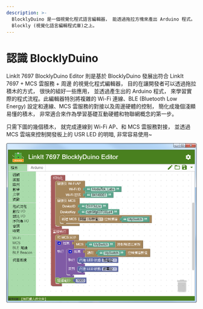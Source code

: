 ```yaml
---
description: >-
  BlocklyDuino 是一個視覺化程式語言編輯器， 能透過拖拉方塊來產出 Arduino 程式。 它是一個開源專案， 基於 Google 提供的
  Blockly (視覺化語言編輯程式庫)之上。
---
```


# 認識 BlocklyDuino

LinkIt 7697 BlocklyDuino Editor 則是基於 BlocklyDuino 發展出符合 LinkIt 7697 + MCS 雲服務 + 周邊 的視覺化程式編輯器， 目的在讓開發者可以透過拖拉積木的方式， 很快的組好一些應用， 並透過產生出的 Arduino 程式， 來學習實際的程式流程。此編輯器特別將複雜的 Wi-Fi 連線、BLE (Bluetooth Low Energy) 設定和連線、MCS 雲服務的對接以及周邊硬體的控制， 簡化成幾個淺顯易懂的積木， 非常適合來作為學習基礎互動硬體和物聯網概念的第一步。

只需下圖的幾個積木， 就完成連線到 Wi-Fi AP、和 MCS 雲服務對接， 並透過 MCS 雲端來控制開發板上的 USR LED 的明暗, 非常容易使用\~

![](../.gitbook/assets/image-05.png)
